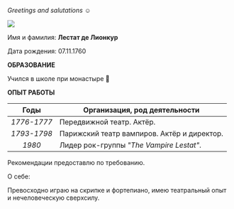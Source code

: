 _Greetings and salutations_ ☺️

![](https://i.pinimg.com/736x/7b/b8/52/7bb852f8a2a133ccd0b161f87e2c1272.jpg)

Имя и фамилия: **Лестат де Лионкур**

Дата рождения: 07.11.1760

**ОБРАЗОВАНИЕ**

Учился в школе при монастыре 🫥

**ОПЫТ РАБОТЫ**

| Годы | Организация, род деятельности |
|:----:|-------------|
|_1776-1777_| Передвижной театр. Актёр.|
|_1793-1798_| Парижский театр вампиров. Актёр и директор.|
|_1980_| Лидер рок-группы _"The Vampire Lestat"_.|

Рекомендации предоставлю по требованию.

О себе:

Превосходно играю на скрипке и фортепиано, имею театральный опыт и нечеловеческую сверхсилу.



